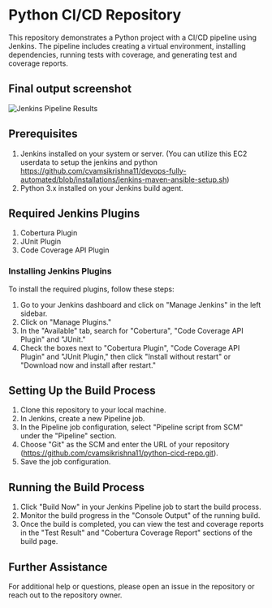 # Python CI/CD Repository

This repository demonstrates a Python project with a CI/CD pipeline using Jenkins. The pipeline includes creating a virtual environment, installing dependencies, running tests with coverage, and generating test and coverage reports.

## Final output screenshot

![Jenkins Pipeline Results](https://github.com/cvamsikrishna11/python-cicd-repo/blob/main/result.png)


## Prerequisites

1. Jenkins installed on your system or server. (You can utilize this EC2 userdata to setup the jenkins and python https://github.com/cvamsikrishna11/devops-fully-automated/blob/installations/jenkins-maven-ansible-setup.sh)
2. Python 3.x installed on your Jenkins build agent.

## Required Jenkins Plugins

1. Cobertura Plugin
2. JUnit Plugin
3. Code Coverage API Plugin

### Installing Jenkins Plugins

To install the required plugins, follow these steps:

1. Go to your Jenkins dashboard and click on "Manage Jenkins" in the left sidebar.
2. Click on "Manage Plugins."
3. In the "Available" tab, search for "Cobertura", "Code Coverage API Plugin" and "JUnit."
4. Check the boxes next to "Cobertura Plugin", "Code Coverage API Plugin"  and "JUnit Plugin," then click "Install without restart" or "Download now and install after restart."

## Setting Up the Build Process

1. Clone this repository to your local machine.
2. In Jenkins, create a new Pipeline job.
3. In the Pipeline job configuration, select "Pipeline script from SCM" under the "Pipeline" section.
4. Choose "Git" as the SCM and enter the URL of your repository (https://github.com/cvamsikrishna11/python-cicd-repo.git).
5. Save the job configuration.

## Running the Build Process

1. Click "Build Now" in your Jenkins Pipeline job to start the build process.
2. Monitor the build progress in the "Console Output" of the running build.
3. Once the build is completed, you can view the test and coverage reports in the "Test Result" and "Cobertura Coverage Report" sections of the build page.

## Further Assistance

For additional help or questions, please open an issue in the repository or reach out to the repository owner.
